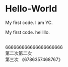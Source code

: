# Hello-World

My first code.
I am YC.

My first code. helllllo.

<br> 666666666666666666666
<br> 第二次第二次
<br> 第三次
《6786357468767》